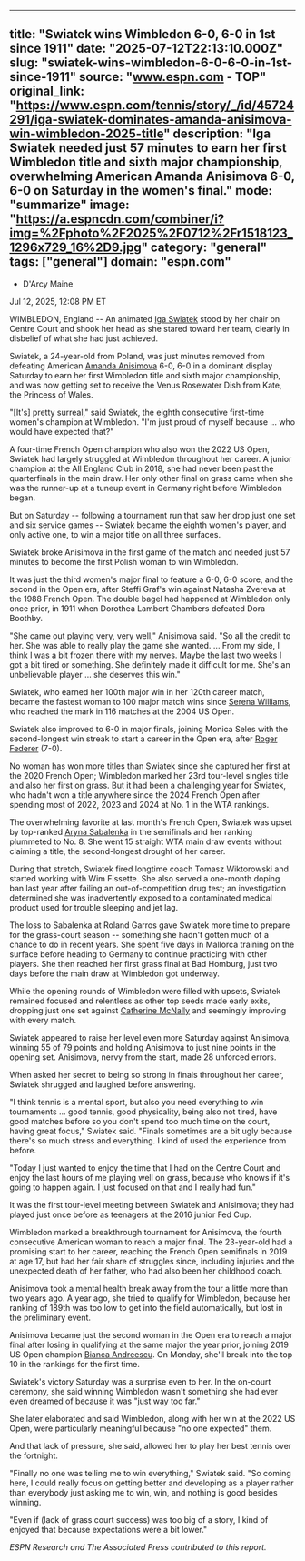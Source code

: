 ---
   title: "Swiatek wins Wimbledon 6-0, 6-0 in 1st since 1911"
   date: "2025-07-12T22:13:10.000Z"
   slug: "swiatek-wins-wimbledon-6-0-6-0-in-1st-since-1911"
   source: "www.espn.com - TOP"
   original_link: "https://www.espn.com/tennis/story/_/id/45724291/iga-swiatek-dominates-amanda-anisimova-win-wimbledon-2025-title"
   description: "Iga Swiatek needed just 57 minutes to earn her first Wimbledon title and sixth major championship, overwhelming American Amanda Anisimova 6-0, 6-0 on Saturday in the women's final."
   mode: "summarize"
   image: "https://a.espncdn.com/combiner/i?img=%2Fphoto%2F2025%2F0712%2Fr1518123_1296x729_16%2D9.jpg"
   category: "general"
   tags: ["general"]
   domain: "espn.com"
  ---
  <div id="readability-page-1" class="page"><div><div><ul><li><p>D'Arcy Maine</p></li></ul><p><span>Jul 12, 2025, 12:08 PM ET</span></p></div><p>WIMBLEDON, England -- An animated <a data-player-guid="0fe63041-889b-62ef-16ef-0a46542271f3" href="https://www.espn.com/sports/tennis/players/profile?playerId=3730">Iga Swiatek</a> stood by her chair on Centre Court and shook her head as she stared toward her team, clearly in disbelief of what she had just achieved.</p><p>Swiatek, a 24-year-old from Poland, was just minutes removed from defeating American <a data-player-guid="223cc423-bf69-2077-800f-c38d0d1e79f7" href="https://www.espn.com/sports/tennis/players/profile?playerId=3221">Amanda Anisimova</a> 6-0, 6-0 in a dominant display Saturday to earn her first Wimbledon title and sixth major championship, and was now getting set to receive the Venus Rosewater Dish from Kate, the Princess of Wales.</p><p>"[It's] pretty surreal," said Swiatek, the eighth consecutive first-time women's champion at Wimbledon. "I'm just proud of myself because ... who would have expected that?"</p><p>A four-time French Open champion who also won the 2022 US Open, Swiatek had largely struggled at Wimbledon throughout her career. A junior champion at the All England Club in 2018, she had never been past the quarterfinals in the main draw. Her only other final on grass came when she was the runner-up at a tuneup event in Germany right before Wimbledon began.</p><p>But on Saturday -- following a tournament run that saw her drop just one set and six service games -- Swiatek became the eighth women's player, and only active one, to win a major title on all three surfaces.</p><p>Swiatek broke Anisimova in the first game of the match and needed just 57 minutes to become the first Polish woman to win Wimbledon.</p><p>It was just the third women's major final to feature a 6-0, 6-0 score, and the second in the Open era, after Steffi Graf's win against Natasha Zvereva at the 1988 French Open. The double bagel had happened at Wimbledon only once prior, in 1911 when Dorothea Lambert Chambers defeated Dora Boothby.</p><p>"She came out playing very, very well," Anisimova said. "So all the credit to her. She was able to really play the game she wanted. ... From my side, I think I was a bit frozen there with my nerves. Maybe the last two weeks I got a bit tired or something. She definitely made it difficult for me. She's an unbelievable player ... she deserves this win."</p><p>Swiatek, who earned her 100th major win in her 120th career match, became the fastest woman to 100 major match wins since <a data-player-guid="cc4fbfff-5162-cb94-e0aa-500d3227a300" href="https://www.espn.com/sports/tennis/players/profile?playerId=394">Serena Williams</a>, who reached the mark in 116 matches at the 2004 US Open.</p><p>Swiatek also improved to 6-0 in major finals, joining Monica Seles with the second-longest win streak to start a career in the Open era, after <a data-player-guid="6bf3e1d1-c102-93e9-a4e9-32ba6e82f887" href="http://www.espn.com/sports/tennis/players/profile?playerId=425">Roger Federer</a> (7-0).</p><p>No woman has won more titles than Swiatek since she captured her first at the 2020 French Open; Wimbledon marked her 23rd tour-level singles title and also her first on grass. But it had been a challenging year for Swiatek, who hadn't won a title anywhere since the 2024 French Open after spending most of 2022, 2023 and 2024 at No. 1 in the WTA rankings.</p><p>The overwhelming favorite at last month's French Open, Swiatek was upset by top-ranked <a data-player-guid="c91d133a-526a-ea8d-654c-7ef6915ad63b" href="https://www.espn.com/sports/tennis/players/profile?playerId=3038">Aryna Sabalenka</a> in the semifinals and her ranking plummeted to No. 8. She went 15 straight WTA main draw events without claiming a title, the second-longest drought of her career.</p><p>During that stretch, Swiatek fired longtime coach Tomasz Wiktorowski and started working with Wim Fissette. She also served a one-month doping ban last year after failing an out-of-competition drug test; an investigation determined she was inadvertently exposed to a contaminated medical product used for trouble sleeping and jet lag.</p><p>The loss to Sabalenka at Roland Garros gave Swiatek more time to prepare for the grass-court season -- something she hadn't gotten much of a chance to do in recent years. She spent five days in Mallorca training on the surface before heading to Germany to continue practicing with other players. She then reached her first grass final at Bad Homburg, just two days before the main draw at Wimbledon got underway.</p><p>While the opening rounds of Wimbledon were filled with upsets, Swiatek remained focused and relentless as other top seeds made early exits, dropping just one set against <a data-player-guid="10a07158-d00a-f8d6-54e0-f43a7d0c603e" href="http://www.espn.com/sports/tennis/players/profile?playerId=3223">Catherine McNally</a> and seemingly improving with every match.</p><p>Swiatek appeared to raise her level even more Saturday against Anisimova, winning 55 of 79 points and holding Anisimova to just nine points in the opening set. Anisimova, nervy from the start, made 28 unforced errors.</p><p>When asked her secret to being so strong in finals throughout her career, Swiatek shrugged and laughed before answering.</p><p>"I think tennis is a mental sport, but also you need everything to win tournaments ... good tennis, good physicality, being also not tired, have good matches before so you don't spend too much time on the court, having great focus," Swiatek said. "Finals sometimes are a bit ugly because there's so much stress and everything. I kind of used the experience from before.</p><p>"Today I just wanted to enjoy the time that I had on the Centre Court and enjoy the last hours of me playing well on grass, because who knows if it's going to happen again. I just focused on that and I really had fun."</p><p>It was the first tour-level meeting between Swiatek and Anisimova; they had played just once before as teenagers at the 2016 junior Fed Cup.</p><p>Wimbledon marked a breakthrough tournament for Anisimova, the fourth consecutive American woman to reach a major final. The 23-year-old had a promising start to her career, reaching the French Open semifinals in 2019 at age 17, but had her fair share of struggles since, including injuries and the unexpected death of her father, who had also been her childhood coach.</p><p>Anisimova took a mental health break away from the tour a little more than two years ago. A year ago, she tried to qualify for Wimbledon, because her ranking of 189th was too low to get into the field automatically, but lost in the preliminary event.</p><p>Anisimova became just the second woman in the Open era to reach a major final after losing in qualifying at the same major the year prior, joining 2019 US Open champion <a data-player-guid="6fd6b28f-61b2-9ac1-4a0e-cd5bd4a3aa20" href="http://www.espn.com/sports/tennis/players/profile?playerId=2979">Bianca Andreescu</a>. On Monday, she'll break into the top 10 in the rankings for the first time.</p><p>Swiatek's victory Saturday was a surprise even to her. In the on-court ceremony, she said winning Wimbledon wasn't something she had ever even dreamed of because it was "just way too far."</p><p>She later elaborated and said Wimbledon, along with her win at the 2022 US Open, were particularly meaningful because "no one expected" them.</p><p>And that lack of pressure, she said, allowed her to play her best tennis over the fortnight.</p><p>"Finally no one was telling me to win everything," Swiatek said. "So coming here, I could really focus on getting better and developing as a player rather than everybody just asking me to win, win, and nothing is good besides winning.</p><p>"Even if (lack of grass court success) was too big of a story, I kind of enjoyed that because expectations were a bit lower."</p><p><em>ESPN Research and The Associated Press contributed to this report. </em></p>
</div></div>